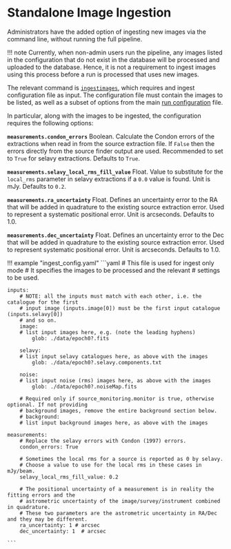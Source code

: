 # Standalone Image Ingestion

Administrators have the added option of ingesting new images via the command line, without running the full pipeline.

!!! note
    Currently, when non-admin users run the pipeline, any images listed in the configuration that do not exist in the database will be processed and uploaded to the database. Hence, it is not a requirement to ingest images using this process before a run is processed that uses new images.

The relevant command is [`ingestimages`](../cli/#ingestimages), which requires and ingest configuration file as input.
The configuration file must contain the images to be listed, as well as a subset of options from the main [run configuration](../../using/runconfig) file.

In particular, along with the images to be ingested, the configuration requires the following options:

**`measurements.condon_errors`**
Boolean. Calculate the Condon errors of the extractions when read in from the source extraction file. If `False` then the errors directly from the source finder output are used. Recommended to set to `True` for selavy extractions. Defaults to `True`.

**`measurements.selavy_local_rms_fill_value`**
Float. Value to substitute for the `local_rms` parameter in selavy extractions if a `0.0` value is found. Unit is mJy. Defaults to `0.2`.

**`measurements.ra_uncertainty`**
Float. Defines an uncertainty error to the RA that will be added in quadrature to the existing source extraction error. Used to represent a systematic positional error. Unit is arcseconds. Defaults to 1.0.

**`measurements.dec_uncertainty`**
Float. Defines an uncertainty error to the Dec that will be added in quadrature to the existing source extraction error. Used to represent systematic positional error. Unit is arcseconds. Defaults to 1.0.

!!! example "ingest_config.yaml"
    ```yaml
    # This file is used for ingest only mode
    # It specifies the images to be processed and the relevant
    # settings to be used.

    inputs:
        # NOTE: all the inputs must match with each other, i.e. the catalogue for the first
        # input image (inputs.image[0]) must be the first input catalogue (inputs.selavy[0])
        # and so on.
        image:
        # list input images here, e.g. (note the leading hyphens)
            glob: ./data/epoch0?.fits

        selavy:
        # list input selavy catalogues here, as above with the images
            glob: ./data/epoch0?.selavy.components.txt

        noise:
        # list input noise (rms) images here, as above with the images
            glob: ./data/epoch0?.noiseMap.fits

        # Required only if source_monitoring.monitor is true, otherwise optional. If not providing
        # background images, remove the entire background section below.
        # background:
        # list input background images here, as above with the images

    measurements:
        # Replace the selavy errors with Condon (1997) errors.
        condon_errors: True

        # Sometimes the local rms for a source is reported as 0 by selavy.
        # Choose a value to use for the local rms in these cases in mJy/beam.
        selavy_local_rms_fill_value: 0.2

        # The positional uncertainty of a measurement is in reality the fitting errors and the
        # astrometric uncertainty of the image/survey/instrument combined in quadrature.
        # These two parameters are the astrometric uncertainty in RA/Dec and they may be different.
        ra_uncertainty: 1 # arcsec
        dec_uncertainty: 1  # arcsec

    ```
